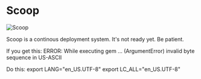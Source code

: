 # Scoop

![Scoop](https://github.com/danielb2/scoop/raw/master/scoop.png)

Scoop is a continous deployment system. It's not ready yet. Be patient.

If you get this:
ERROR:  While executing gem ... (ArgumentError)
      invalid byte sequence in US-ASCII

Do this:
export LANG="en_US.UTF-8"
export LC_ALL="en_US.UTF-8"
